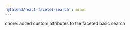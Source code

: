 ```yaml
---
'@talend/react-faceted-search': minor
---
```


chore: added custom attributes to the faceted basic search
